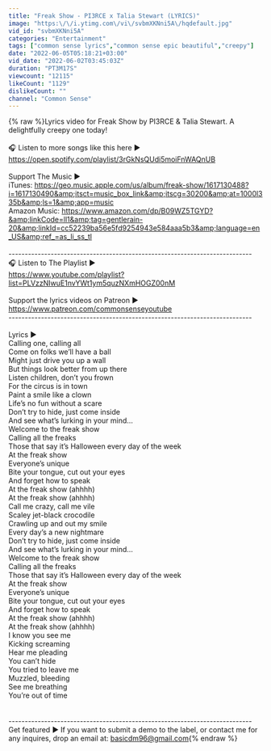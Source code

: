 ```yaml
---
title: "Freak Show - PI3RCE x Talia Stewart (LYRICS)"
image: "https:\/\/i.ytimg.com\/vi\/svbmXKNni5A\/hqdefault.jpg"
vid_id: "svbmXKNni5A"
categories: "Entertainment"
tags: ["common sense lyrics","common sense epic beautiful","creepy"]
date: "2022-06-05T05:18:21+03:00"
vid_date: "2022-06-02T03:45:03Z"
duration: "PT3M17S"
viewcount: "12115"
likeCount: "1129"
dislikeCount: ""
channel: "Common Sense"
---
```

{% raw %}Lyrics video for Freak Show by PI3RCE &amp; Talia Stewart. A delightfully creepy one today! <br /><br />🎧 Listen to more songs like this here ►<br /><a rel="nofollow" target="blank" href="https://open.spotify.com/playlist/3rGkNsQUdi5moiFnWAQnUB">https://open.spotify.com/playlist/3rGkNsQUdi5moiFnWAQnUB</a><br /><br />Support The Music ► <br />iTunes: <a rel="nofollow" target="blank" href="https://geo.music.apple.com/us/album/freak-show/1617130488?i=1617130490&amp;itsct=music_box_link&amp;itscg=30200&amp;at=1000l335b&amp;ls=1&amp;app=music">https://geo.music.apple.com/us/album/freak-show/1617130488?i=1617130490&amp;itsct=music_box_link&amp;itscg=30200&amp;at=1000l335b&amp;ls=1&amp;app=music</a><br />Amazon Music: <a rel="nofollow" target="blank" href="https://www.amazon.com/dp/B09WZ5TGYD?&amp;linkCode=ll1&amp;tag=gentlerain-20&amp;linkId=cc52239ba56e5fd9254943e584aaa5b3&amp;language=en_US&amp;ref_=as_li_ss_tl">https://www.amazon.com/dp/B09WZ5TGYD?&amp;linkCode=ll1&amp;tag=gentlerain-20&amp;linkId=cc52239ba56e5fd9254943e584aaa5b3&amp;language=en_US&amp;ref_=as_li_ss_tl</a><br /><br />---------------------------------------------------------------------------<br />🎧  Listen to The Playlist ► <br /><a rel="nofollow" target="blank" href="https://www.youtube.com/playlist?list=PLVzzNIwuE1nvYWt1ym5quzNXmHOGZ00nM">https://www.youtube.com/playlist?list=PLVzzNIwuE1nvYWt1ym5quzNXmHOGZ00nM</a><br /><br />Support the lyrics videos on Patreon ► <br /><a rel="nofollow" target="blank" href="https://www.patreon.com/commonsenseyoutube">https://www.patreon.com/commonsenseyoutube</a><br />---------------------------------------------------------------------------<br /><br />Lyrics ►<br />Calling one, calling all<br />Come on folks we’ll have a ball<br />Might just drive you up a wall<br />But things look better from up there<br />Listen children, don’t you frown<br />For the circus is in town<br />Paint a smile like a clown<br />Life’s no fun without a scare<br />Don’t try to hide, just come inside<br />And see what’s lurking in your mind…<br />Welcome to the freak show<br />Calling all the freaks<br />Those that say it’s Halloween every day of the week<br />At the freak show<br />Everyone’s unique<br />Bite your tongue, cut out your eyes<br />And forget how to speak<br />At the freak show (ahhhh)<br />At the freak show (ahhhh)<br />Call me crazy, call me vile<br />Scaley jet-black crocodile<br />Crawling up and out my smile<br />Every day’s a new nightmare<br />Don’t try to hide, just come inside<br />And see what’s lurking in your mind…<br />Welcome to the freak show<br />Calling all the freaks<br />Those that say it’s Halloween every day of the week<br />At the freak show<br />Everyone’s unique<br />Bite your tongue, cut out your eyes<br />And forget how to speak<br />At the freak show (ahhhh)<br />At the freak show (ahhhh)<br />I know you see me<br />Kicking screaming<br />Hear me pleading<br />You can’t hide<br />You tried to leave me<br />Muzzled, bleeding<br />See me breathing<br />You’re out of time<br /><br /><br />---------------------------------------------------------------------------<br />Get featured ► If you want to submit a demo to the label, or contact me for any inquires, drop an email at: basicdm96@gmail.com{% endraw %}
